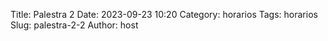 Title: Palestra 2
Date: 2023-09-23 10:20
Category: horarios
Tags: horarios
Slug: palestra-2-2
Author: host